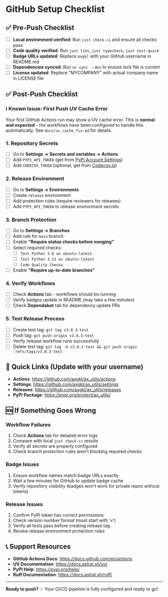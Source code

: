 # GitHub Setup Checklist

## ✅ Pre-Push Checklist

- [ ] **Local environment verified**: Run `just check-ci` and ensure all checks pass
- [ ] **Code quality verified**: Run `just lint`, `just typecheck`, `just test-quick`  
- [ ] **Badge URLs updated**: Replace `axgkl` with your GitHub username in README.md
- [ ] **Dependencies synced**: Run `uv sync --dev` to ensure lock file is current
- [ ] **License updated**: Replace "MYCOMPANY" with actual company name in LICENSE file

## ✅ Post-Push Checklist

### ℹ️ **Known Issue: First Push UV Cache Error**
Your first GitHub Actions run may show a UV cache error. This is **normal and expected** - the workflows have been configured to handle this automatically. See `docs/uv_cache_fix.md` for details.

### 1. Repository Secrets
- [ ] Go to **Settings → Secrets and variables → Actions**
- [ ] Add `PYPI_API_TOKEN` (get from [PyPI Account Settings](https://pypi.org/manage/account/))
- [ ] Add `CODECOV_TOKEN` (optional, get from [Codecov.io](https://codecov.io/))

### 2. Release Environment
- [ ] Go to **Settings → Environments**
- [ ] Create `release` environment  
- [ ] Add protection rules (require reviewers for releases)
- [ ] Add `PYPI_API_TOKEN` to release environment secrets

### 3. Branch Protection
- [ ] Go to **Settings → Branches**
- [ ] Add rule for `main` branch
- [ ] Enable **"Require status checks before merging"**
- [ ] Select required checks:
  - [ ] `Test Python 3.8 on ubuntu-latest`
  - [ ] `Test Python 3.11 on ubuntu-latest`
  - [ ] `Code Quality Checks`
- [ ] Enable **"Require up-to-date branches"**

### 4. Verify Workflows
- [ ] Check **Actions** tab - workflows should be running
- [ ] Verify badges update in README (may take a few minutes)
- [ ] Check **Dependabot** tab for dependency update PRs

### 5. Test Release Process
- [ ] Create test tag: `git tag v3.0.3-test`
- [ ] Push tag: `git push origin v3.0.3-test`
- [ ] Verify release workflow runs successfully
- [ ] Delete test tag: `git tag -d v3.0.3-test && git push origin :refs/tags/v3.0.3-test`

## 🔗 Quick Links (Update with your username)

- **Actions**: https://github.com/axgkl/ax_utils/actions
- **Settings**: https://github.com/axgkl/ax_utils/settings
- **Releases**: https://github.com/axgkl/ax_utils/releases
- **PyPI Package**: https://pypi.org/project/ax_utils/

## 🆘 If Something Goes Wrong

### Workflow Failures
1. Check **Actions** tab for detailed error logs
2. Compare with local `just check-ci` results
3. Verify all secrets are properly configured
4. Check branch protection rules aren't blocking required checks

### Badge Issues
1. Ensure workflow names match badge URLs exactly
2. Wait a few minutes for GitHub to update badge cache
3. Verify repository visibility (badges won't work for private repos without tokens)

### Release Issues
1. Confirm PyPI token has correct permissions
2. Check version number format (must start with 'v')
3. Verify all tests pass before creating release tag
4. Review release environment protection rules

## 📞 Support Resources

- **GitHub Actions Docs**: https://docs.github.com/en/actions
- **UV Documentation**: https://docs.astral.sh/uv/
- **PyPI Help**: https://pypi.org/help/
- **Ruff Documentation**: https://docs.astral.sh/ruff/

---

**Ready to push?** ✨ Your CI/CD pipeline is fully configured and ready to go!
